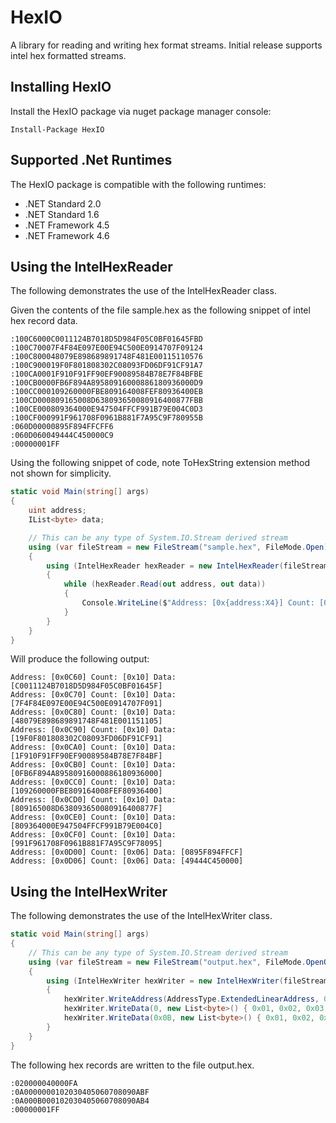 # HexIO

A library for reading and writing hex format streams. Initial release supports intel hex formatted streams.

## Installing HexIO

Install the HexIO package via nuget package manager console:

```
Install-Package HexIO
```

## Supported .Net Runtimes

The HexIO package is compatible with the following runtimes:

* .NET Standard 2.0
* .NET Standard 1.6
* .NET Framework 4.5
* .NET Framework 4.6

## Using the IntelHexReader

The following demonstrates the use of the IntelHexReader class. 

Given the contents of the file sample.hex as the following snippet of intel hex record data.

```
:100C6000C0011124B7018D5D984F05C0BF01645FBD
:100C70007F4F84E097E00E94C500E0914707F09124
:100C800048079E898689891748F481E00115110576
:100C900019F0F801808302C08093FD06DF91CF91A7
:100CA0001F910F91FF90EF90089584B78E7F84BFBE
:100CB0000FB6F894A89580916000886180936000D9
:100CC000109260000FBE809164008FEF80936400EB
:100CD000809165008D638093650080916400877FBB
:100CE000809364000E947504FFCF991B79E004C0D3
:100CF000991F961708F0961B881F7A95C9F780955B
:060D00000895F894FFCFF6
:060D060049444C450000C9
:00000001FF
```

Using the following snippet of code, note ToHexString extension method not shown for simplicity.

```csharp
static void Main(string[] args)
{
	uint address;
	IList<byte> data;

	// This can be any type of System.IO.Stream derived stream
	using (var fileStream = new FileStream("sample.hex", FileMode.Open))
	{
		using (IntelHexReader hexReader = new IntelHexReader(fileStream))
		{
			while (hexReader.Read(out address, out data))
			{
				Console.WriteLine($"Address: [0x{address:X4}] Count: [0x{data.Count:X2}] Data: [{data.ToHexString()}]");
			}
		}
	}
}
```

Will produce the following output:

```
Address: [0x0C60] Count: [0x10] Data: [C0011124B7018D5D984F05C0BF01645F]
Address: [0x0C70] Count: [0x10] Data: [7F4F84E097E00E94C500E0914707F091]
Address: [0x0C80] Count: [0x10] Data: [48079E898689891748F481E001151105]
Address: [0x0C90] Count: [0x10] Data: [19F0F801808302C08093FD06DF91CF91]
Address: [0x0CA0] Count: [0x10] Data: [1F910F91FF90EF90089584B78E7F84BF]
Address: [0x0CB0] Count: [0x10] Data: [0FB6F894A89580916000886180936000]
Address: [0x0CC0] Count: [0x10] Data: [109260000FBE809164008FEF80936400]
Address: [0x0CD0] Count: [0x10] Data: [809165008D638093650080916400877F]
Address: [0x0CE0] Count: [0x10] Data: [809364000E947504FFCF991B79E004C0]
Address: [0x0CF0] Count: [0x10] Data: [991F961708F0961B881F7A95C9F78095]
Address: [0x0D00] Count: [0x06] Data: [0895F894FFCF]
Address: [0x0D06] Count: [0x06] Data: [49444C450000]
```

## Using the IntelHexWriter

The following demonstrates the use of the IntelHexWriter class.

```csharp
static void Main(string[] args)
{
	// This can be any type of System.IO.Stream derived stream
	using (var fileStream = new FileStream("output.hex", FileMode.OpenOrCreate))
	{
		using (IntelHexWriter hexWriter = new IntelHexWriter(fileStream))
		{
			hexWriter.WriteAddress(AddressType.ExtendedLinearAddress, 0x1000);
			hexWriter.WriteData(0, new List<byte>() { 0x01, 0x02, 0x03, 0x04, 0x05, 0x06, 0x07, 0x08, 0x09, 0x0A });
			hexWriter.WriteData(0x0B, new List<byte>() { 0x01, 0x02, 0x03, 0x04, 0x05, 0x06, 0x07, 0x08, 0x09, 0x0A });
		}
	}
}
```

The following hex records are written to the file output.hex.

```
:020000040000FA
:0A0000000102030405060708090ABF
:0A000B000102030405060708090AB4
:00000001FF
```
